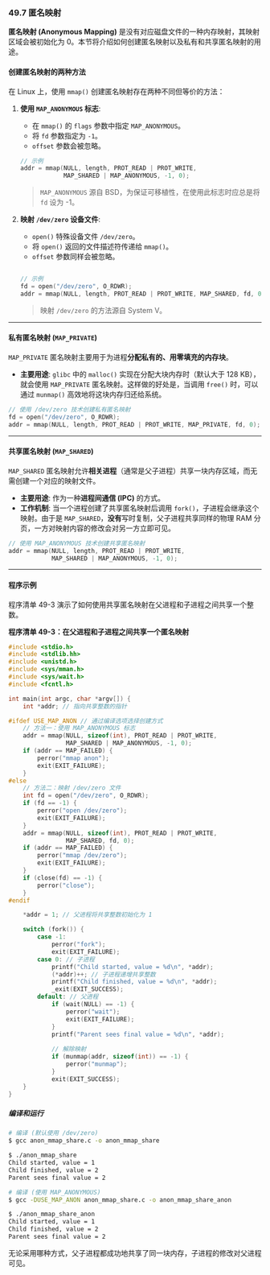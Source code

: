 ### **49.7 匿名映射**

**匿名映射 (Anonymous Mapping)** 是没有对应磁盘文件的一种内存映射，其映射区域会被初始化为 0。本节将介绍如何创建匿名映射以及私有和共享匿名映射的用途。

#### **创建匿名映射的两种方法**

在 Linux 上，使用 `mmap()` 创建匿名映射存在两种不同但等价的方法：

1.  **使用 `MAP_ANONYMOUS` 标志**:

      * 在 `mmap()` 的 `flags` 参数中指定 `MAP_ANONYMOUS`。
      * 将 `fd` 参数指定为 `-1`。
      * `offset` 参数会被忽略。

    <!-- end list -->

    ```c
    // 示例
    addr = mmap(NULL, length, PROT_READ | PROT_WRITE,
                MAP_SHARED | MAP_ANONYMOUS, -1, 0);
    ```

    > `MAP_ANONYMOUS` 源自 BSD，为保证可移植性，在使用此标志时应总是将 `fd` 设为 -1。

2.  **映射 `/dev/zero` 设备文件**:

      * `open()` 特殊设备文件 `/dev/zero`。
      * 将 `open()` 返回的文件描述符传递给 `mmap()`。
      * `offset` 参数同样会被忽略。

    <!-- end list -->

    ```c
    
    // 示例
    fd = open("/dev/zero", O_RDWR);
    addr = mmap(NULL, length, PROT_READ | PROT_WRITE, MAP_SHARED, fd, 0);
    ```

    > 映射 `/dev/zero` 的方法源自 System V。

-----

#### **私有匿名映射 (`MAP_PRIVATE`)**

`MAP_PRIVATE` 匿名映射主要用于为进程**分配私有的、用零填充的内存块**。

  * **主要用途**: `glibc` 中的 `malloc()` 实现在分配大块内存时（默认大于 128 KB），就会使用 `MAP_PRIVATE` 匿名映射。这样做的好处是，当调用 `free()` 时，可以通过 `munmap()` 高效地将这块内存归还给系统。

<!-- end list -->

```c
// 使用 /dev/zero 技术创建私有匿名映射
fd = open("/dev/zero", O_RDWR);
addr = mmap(NULL, length, PROT_READ | PROT_WRITE, MAP_PRIVATE, fd, 0);
```

-----

#### **共享匿名映射 (`MAP_SHARED`)**

`MAP_SHARED` 匿名映射允许**相关进程**（通常是父子进程）共享一块内存区域，而无需创建一个对应的映射文件。

  * **主要用途**: 作为一种**进程间通信 (IPC)** 的方式。
  * **工作机制**: 当一个进程创建了共享匿名映射后调用 `fork()`，子进程会继承这个映射。由于是 `MAP_SHARED`，**没有**写时复制，父子进程共享同样的物理 RAM 分页，一方对映射内容的修改会对另一方立即可见。

<!-- end list -->

```c
// 使用 MAP_ANONYMOUS 技术创建共享匿名映射
addr = mmap(NULL, length, PROT_READ | PROT_WRITE,
            MAP_SHARED | MAP_ANONYMOUS, -1, 0);
```

-----

#### **程序示例**

程序清单 49-3 演示了如何使用共享匿名映射在父进程和子进程之间共享一个整数。

**程序清单 49-3：在父进程和子进程之间共享一个匿名映射**

```c
#include <stdio.h>
#include <stdlib.hh>
#include <unistd.h>
#include <sys/mman.h>
#include <sys/wait.h>
#include <fcntl.h>

int main(int argc, char *argv[]) {
    int *addr; // 指向共享整数的指针

#ifdef USE_MAP_ANON // 通过编译选项选择创建方式
    // 方法一：使用 MAP_ANONYMOUS 标志
    addr = mmap(NULL, sizeof(int), PROT_READ | PROT_WRITE,
                MAP_SHARED | MAP_ANONYMOUS, -1, 0);
    if (addr == MAP_FAILED) {
        perror("mmap anon");
        exit(EXIT_FAILURE);
    }
#else
    // 方法二：映射 /dev/zero 文件
    int fd = open("/dev/zero", O_RDWR);
    if (fd == -1) {
        perror("open /dev/zero");
        exit(EXIT_FAILURE);
    }
    addr = mmap(NULL, sizeof(int), PROT_READ | PROT_WRITE,
                MAP_SHARED, fd, 0);
    if (addr == MAP_FAILED) {
        perror("mmap /dev/zero");
        exit(EXIT_FAILURE);
    }
    if (close(fd) == -1) {
        perror("close");
    }
#endif

    *addr = 1; // 父进程将共享整数初始化为 1

    switch (fork()) {
        case -1:
            perror("fork");
            exit(EXIT_FAILURE);
        case 0: // 子进程
            printf("Child started, value = %d\n", *addr);
            (*addr)++; // 子进程递增共享整数
            printf("Child finished, value = %d\n", *addr);
            _exit(EXIT_SUCCESS);
        default: // 父进程
            if (wait(NULL) == -1) {
                perror("wait");
                exit(EXIT_FAILURE);
            }
            printf("Parent sees final value = %d\n", *addr);
            
            // 解除映射
            if (munmap(addr, sizeof(int)) == -1) {
                perror("munmap");
            }
            exit(EXIT_SUCCESS);
    }
}
```

##### **编译和运行**

```bash
# 编译 (默认使用 /dev/zero)
$ gcc anon_mmap_share.c -o anon_mmap_share

$ ./anon_mmap_share
Child started, value = 1
Child finished, value = 2
Parent sees final value = 2

# 编译 (使用 MAP_ANONYMOUS)
$ gcc -DUSE_MAP_ANON anon_mmap_share.c -o anon_mmap_share_anon

$ ./anon_mmap_share_anon
Child started, value = 1
Child finished, value = 2
Parent sees final value = 2
```

无论采用哪种方式，父子进程都成功地共享了同一块内存，子进程的修改对父进程可见。